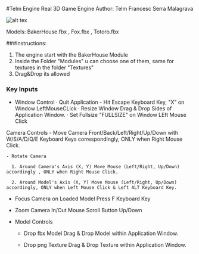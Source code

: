 #Telm Engine Real
3D Game Engine
Author: Telm Francesc Serra Malagrava

![alt tex](https://github.com/telmiuse/1Assigment)

Models: BakerHouse.fbx , Fox.fbx , Totoro.fbx


###Instructions:
1.	 The engine start with the BakerHouse Module
2.	 Inside the Folder "Modules" u can choose one of them, same for textures in the folder "Textures"
3.	 Drag&Drop its allowed

### Key Inputs
-	Window Control
	· Quit Application - Hit Escape Keyboard Key, "X" on Window LeftMouseCLick
	· Resize Window Drag & Drop Sides of Application Window.
	· Set Fullsize "FULLSIZE" on Window LEft Mouse Click

 Camera Controls 
    - Move Camera Front/Back/Left/Right/Up/Down with W/S/A/D/Q/E Keyboard Keys correspondingly, ONLY when Right Mouse Click.

    - Rotate Camera 
    
      1. Around Camera's Axis (X, Y) Move Mouse (Left/Right, Up/Down) accordingly , ONLY when Right Mouse Click.

      2. Around Model's Axis (X, Y) Move Mouse (Left/Right, Up/Down) accordingly, ONLY when Left Mouse Click & Left ALT Keyboard Key.
 
   - Focus Camera on Loaded Model Press F Keyboard Key 

   - Zoom Camera In/Out Mouse Scroll Button Up/Down

- Model Controls
   - Drop fbx Model Drag & Drop Model within Application Window.

   - Drop png Texture Drag & Drop Texture within Application Window.
